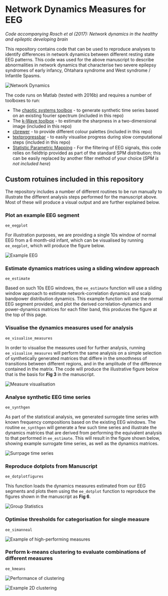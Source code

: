 # Network Dynamics Measures for EEG
_Code accompanying Rosch et al (2017): Network dynamics in the healthy and epileptic developing brain_

This repository contains code that can be used to reproduce analyses to identify differences in network dynamics between different resting state EEG patterns. This code was used for the above manuscript to describe abnormalities in network dynamics that characterise two severe epilepsy syndromes of early infancy, Ohtahara syndrome and West syndrome / Infantile Spasms. 

![Network Dynamics](https://cloud.githubusercontent.com/assets/12950773/25225095/39dc524e-25b8-11e7-8e05-4ef5d3aaec8e.png)

The code runs on Matlab (tested with 2016b) and requires a number of toolboxes to run:
* The [chaotic systems toolbox](https://uk.mathworks.com/matlabcentral/fileexchange/1597-chaotic-systems-toolbox) - to generate synthetic time series based on an existing fourier spectrum (included in this repo)
* The [k-Wave toolbox](http://www.k-wave.org/) - to estimate the sharpness in a two-dimensional image (included in this repo)
* [cbrewer](https://uk.mathworks.com/matlabcentral/fileexchange/34087-cbrewer---colorbrewer-schemes-for-matlab) - to provide different colour palettes (included in this repo)
* [textprogressbar](https://uk.mathworks.com/matlabcentral/fileexchange/28067-text-progress-bar) - to easily visualise progress during slow computational steps (included in this repo)
* [Statistic Parametric Mapping](http://www.fil.ion.ucl.ac.uk/spm/) - For the filtering of EEG signals, this code relies on fieldtrip provided as part of the standard SPM distribution; this can be easily replaced by another filter method of your choice (_SPM is not included here_)

## Custom rotuines included in this repository
The repository includes a number of different routines to be run manually to illustrate the different analysis steps performed for the manuscript above. Most of these will produce a visual output and are further explained below. 

### Plot an example EEG segment
```
ee_eegplot
```
For illustration purposes, we are providing a single 10s window of normal EEG from a 6 month-old infant, which can be visualised by running `ee_eegplot`, which will produce the figure below. 

![Example EEG](https://cloud.githubusercontent.com/assets/12950773/25225066/24efc7da-25b8-11e7-8de2-9ba94c4a0818.png)

### Estimate dynamics matrices using a sliding window approach
``` 
ee_estimate
```
Based on such 10s EEG windows, the `ee_estimate` function will use a sliding window approach to estimate network-correlation dynamics and scalp bandpower distribution dynamics. This example function will use the normal EEG segment provided, and plot the derived correlation-dynamics and power-dynamics matrices for each filter band, this produces the figure at the top of this page. 

### Visualise the dynamics measures used for analysis
```
ee_visualise_measures
```
In order to visualise the measures used for further analysis, running `ee_visualise_measures` will perform the same analysis on a simple selection of synthetically generated matrices that differe in the smoothness of transitions between different regions, and in the amplitude of the difference contained in the matrix. The code will produce the illustrative figure below that is the basis for __Fig 3__ in the manuscript. 

![Measure visualisation](https://cloud.githubusercontent.com/assets/12950773/25225984/3ce16076-25bb-11e7-92e6-afd04ef549d0.png)


### Analyse synthetic EEG time series
```
ee_synthgen
```
As part of the statistical analysis, we generated surrogate time series with known frequency compositions based on the existing EEG windows. The routine `ee_synthgen` will generate a few such time series and illustrate the dynamics matrices that are derived from performing the equivalent analysis to that performed in `ee_estimate`. This will result in the figure shown below, showing example surrogate time series, as well as the dynamics matrices. 

![Surrpage time series](https://cloud.githubusercontent.com/assets/12950773/25225096/39f00b4a-25b8-11e7-8414-cc8da14db957.png)

### Reproduce dotplots from Manuscript 
``` 
ee_dotplotfigures 
```
This function loads the dynamics measures estimated from our EEG segments and plots them using the `ee_dotplot` function to reproduce the figures shown in the manuscript as __Fig 6__. 

![Group Statistics](https://cloud.githubusercontent.com/assets/12950773/25225099/39f80642-25b8-11e7-9f56-cd7ff9b09fa0.png)

### Optimise thresholds for categorisation for single measure
```
ee_simanneal
```
![Example of high-performing measures](https://cloud.githubusercontent.com/assets/12950773/25225101/3a126064-25b8-11e7-90e6-80c1a01e86dd.png)

### Perform k-means clustering to evaluate combinations of different measures
``` 
ee_kmeans
```
![Performance of clustering](https://cloud.githubusercontent.com/assets/12950773/25225100/39fa729c-25b8-11e7-99c7-f2fa34fa84d4.png)

![Example 2D clustering](https://cloud.githubusercontent.com/assets/12950773/25225098/39f369a2-25b8-11e7-9ac3-cdd0659b2160.png)
